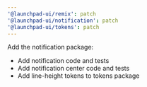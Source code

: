 ```yaml
---
'@launchpad-ui/remix': patch
'@launchpad-ui/notification': patch
'@launchpad-ui/tokens': patch
---
```


Add the notification package:

- Add notification code and tests
- Add notification center code and tests
- Add line-height tokens to tokens package
